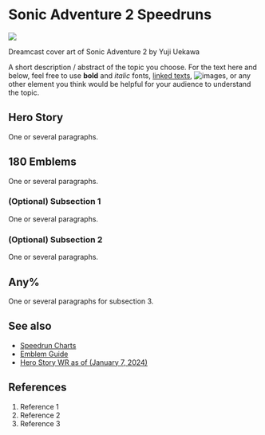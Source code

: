 # Sonic Adventure 2 Speedruns
![](https://upload.wikimedia.org/wikipedia/en/9/99/Sonic_Adventure_2_cover.png)

Dreamcast cover art of Sonic Adventure 2 by Yuji Uekawa

A short description / abstract of the topic you choose. For the text here and below, feel free to use **bold** and *italic* fonts, [linked texts](url),  ![images](url), or any other element you think would be helpful for your audience to understand the topic.


## Hero Story
One or several paragraphs.

## 180 Emblems
One or several paragraphs.
### (Optional) Subsection 1
One or several paragraphs.
### (Optional) Subsection 2
One or several paragraphs.

## Any%
One or several paragraphs for subsection 3.

## See also
- [Speedrun Charts](https://www.speedrun.com/sa2b?h=Hero_Story-new-game&x=l824jg25-onvz40lm.4qy7x74q)
- [Emblem Guide](https://steamcommunity.com/sharedfiles/filedetails/?id=312189613)
- [Hero Story WR as of (January 7, 2024)](https://www.youtube.com/watch?v=GuH0KV8W2tw)

## References
1. Reference 1
2. Reference 2
3. Reference 3
